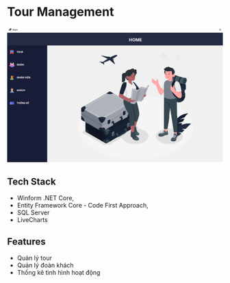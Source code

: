 
# Tour Management

![](https://raw.githubusercontent.com/nhipham9420/TourManagement/master/image/home.png)


## Tech Stack

- Winform .NET Core,
- Entity Framework Core - Code First Approach,
- SQL Server
- LiveCharts


## Features

- Quản lý tour
- Quản lý đoàn khách
- Thống kê tình hình hoạt động

